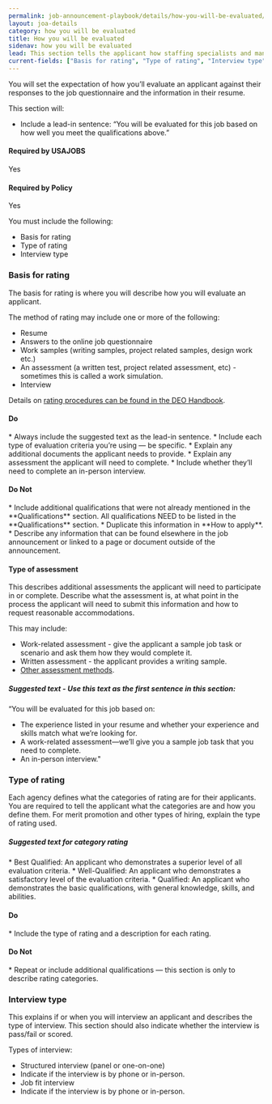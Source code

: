```yaml
---
permalink: job-announcement-playbook/details/how-you-will-be-evaluated/
layout: joa-details
category: how you will be evaluated
title: How you will be evaluated
sidenav: how you will be evaluated
lead: This section tells the applicant how staffing specialists and managers will use their application to determine eligibility, qualifications and quality ranking for this position. 
current-fields: ["Basis for rating", "Type of rating", "Interview type"]
---
```


You will set the expectation of how you’ll evaluate an applicant against their responses to the job questionnaire and the information in their resume. 

This section will: 

* Include a lead-in sentence: “You will be evaluated for this job based on how well you meet the qualifications above.” 

<div class="usajobs-recruitment-joa-playbook-details__container">
<div class="usajobs-recruitment-joa-playbook-details__required-by-usajobs">
  <h4>Required by USAJOBS</h4>
  <p>Yes</p>
</div>
<div class="usajobs-recruitment-joa-playbook-details__required-by-policy">
  <h4>Required by Policy</h4>
  <p>Yes</p>
</div>
</div>

You must include the following:

* Basis for rating
* Type of rating
* Interview type

### Basis for rating

The basis for rating is where you will describe how you will evaluate an applicant. 

The method of rating may include one or more of the following:

*	Resume
*	Answers to the online job questionnaire
*	Work samples (writing samples, project related samples, design work etc.)
*	An assessment (a written test, project related assessment, etc) - sometimes this is called a work simulation.
*	Interview

Details on [rating procedures can be found in the DEO Handbook](https://www.opm.gov/policy-data-oversight/hiring-information/competitive-hiring/deo_handbook.pdf).


<div class="usajobs-recruitment-joa-playbook-details__container">
<div class="usajobs-recruitment-joa-playbook-details__do">
  <h4><span class="fa fa-check"></span> Do</h4>
  * Always include the suggested text as the lead-in sentence.
  * Include each type of evaluation criteria you’re using — be specific.
  * Explain any additional documents the applicant needs to provide.
  * Explain any assessment the applicant will need to complete.
  * Include whether they’ll need to complete an in-person interview.

</div>
<div class="usajobs-recruitment-joa-playbook-details__do-not">
  <h4><span class="fa fa-times"></span> Do Not</h4>
  * Include additional qualifications that were not already mentioned in the **Qualifications** section. All qualifications NEED to be listed in the **Qualifications** section.
  * Duplicate this information in **How to apply**.
  * Describe any information that can be found elsewhere in the job announcement or linked to a page or document outside of the announcement.
</div>
</div>

#### Type of assessment

This describes additional assessments the applicant will need to participate in or complete. Describe what the assessment is, at what point in the process the applicant will need to submit this information and how to request reasonable accommodations. 

This may include:

*	Work-related assessment - give the applicant a sample job task or scenario and ask them how they would complete it.
*	Written assessment - the applicant provides a writing sample.
*	[Other assessment methods](https://www.opm.gov/policy-data-oversight/assessment-and-selection/other-assessment-methods/assessment-method-considerations/).

<div class="usajobs-recruitment-joa-playbook-details__suggested-text">
  <h5>Suggested text - Use this text as the first sentence in this section:</h5>
  <p>“You will be evaluated for this job based on: 
<ul>
<li>The experience listed in your resume and whether your experience and skills match what we’re looking for.</li>
  <li>A work-related assessment—we’ll give you a sample job task that you need to complete.</li>
  <li>An in-person interview."</li>
  </ul>
  </p>
</div>


### Type of rating

Each agency defines what the categories of rating are for their applicants. You are required to tell the applicant what the categories are and how you define them.  For merit promotion and other types of hiring, explain the type of rating used. 

<div class="usajobs-recruitment-joa-playbook-details__suggested-text">
<h5>Suggested text for category rating</h5>
*	Best Qualified: An applicant who demonstrates a superior level of all evaluation criteria.
*	Well-Qualified: An applicant who demonstrates a satisfactory level of the evaluation criteria.
*	Qualified: An applicant who demonstrates the basic qualifications, with general knowledge, skills, and abilities.
</div>

<div class="usajobs-recruitment-joa-playbook-details__container">
<div class="usajobs-recruitment-joa-playbook-details__do">
  <h4><span class="fa fa-check"></span> Do</h4>
  * Include the type of rating and a description for each rating.
</div>
<div class="usajobs-recruitment-joa-playbook-details__do-not">
  <h4><span class="fa fa-times"></span> Do Not</h4>
  * Repeat or include additional qualifications — this section is only to describe rating categories.
</div>
</div>

### Interview type

This explains if or when you will interview an applicant and describes the type of interview. This section should also indicate whether the interview is pass/fail or scored.

Types of interview:

*	Structured interview (panel or one-on-one)
  *	Indicate if the interview is by phone or in-person.
*	Job fit interview
  * Indicate if the interview is by phone or in-person.







